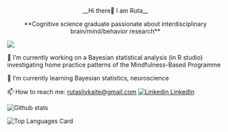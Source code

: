 <p align="center">
  __Hi there👋
  I am Ruta__
</p> 

<p align="center">
  **Cognitive science graduate passionate about interdisciplinary brain/mind/behavior research**
 </p> 
    


![](https://komarev.com/ghpvc/?username=Rutatu&color=yellow)
  




🔭 I’m currently working on a Bayesian statistical analysis (in R studio) investigating home practice patterns of the Mindfulness-Based Programme

🌱 I’m currently learning Bayesian statistics, neuroscience

📫 How to reach me: rutaslivkaite@gmail.com     [![Linkedin](https://i.stack.imgur.com/gVE0j.png) LinkedIn](https://www.linkedin.com/in/r%C5%ABta-slivkait%C4%97-8385a284/)&nbsp; 


![Github stats](https://github-readme-stats.vercel.app/api?username=Rutatu&theme=moltack&show_icons=true&count_private=true)

![Top Languages Card](https://github-readme-stats.vercel.app/api/top-langs/?username=Rutatu&theme=moltack&layout=compact)



<!--
**Rutatu/Rutatu** is a ✨ _special_ ✨ repository because its `README.md` (this file) appears on your GitHub profile.

Here are some ideas to get you started:

- 🔭 I’m currently working on cleaning and analyzing mobile app data for the research project investigating home practice patterns of the Mindfulness-Based
Programme by conducting a Bayesian statistical analysis.

- 🌱 I’m currently learning ...
- 👯 I’m looking to collaborate on ...
- 🤔 I’m looking for help with ...
- 💬 Ask me about ...
- 📫 How to reach me: rutaslivkaite@gmail.com
- 😄 Pronouns: ...
- ⚡ Fun fact: ...
-->
